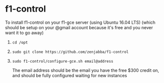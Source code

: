 # f1-control

To install f1-control on your f1-gce server (using Ubuntu 16.04 LTS) (which should be setup on your @gmail account because it's free and you never want it to go away)

1. `cd /opt`

2. `sudo git clone https://github.com/zenjabba/f1-control`

3. `sudo f1-control/configure-gce.sh email@address`

    The email address should be the email you have the free $300 credit on, and should be fully configured waiting for new instances
